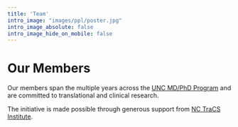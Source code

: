 ```yaml
---
title: 'Team'
intro_image: "images/ppl/poster.jpg"
intro_image_absolute: false
intro_image_hide_on_mobile: false
---
```


# Our Members

Our members span the multiple years across the [UNC MD/PhD Program](https://www.med.unc.edu/mdphd/) and are committed to translational and clinical research.  
  
The initiative is made possible through generous support from [NC TraCS Institute](https://tracs.unc.edu/index.php).
